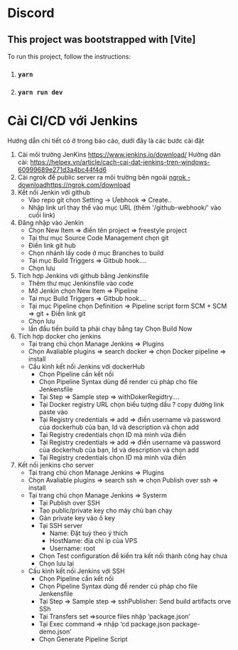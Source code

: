 # Discord
## This project was bootstrapped with [Vite]
To run this project, follow the instructions:

1. ### `yarn`
2. ### `yarn run dev`

# Cài CI/CD với Jenkins

Hướng dẫn chi tiết có ở trong báo cáo, dưới đây là các bước cài đặt 

1. Cài môi trường JenKins
   https://www.jenkins.io/download/
   Hường dân cài: https://helpex.vn/article/cach-cai-dat-jenkins-tren-windows-60999689e271d3a4bc44f4d6
3. Cài ngrok để public server ra môi trường bên ngoài
   [ngrok - download](https://ngrok.com/download)https://ngrok.com/download
4. Kết nối Jenkin với github
   -	Vào repo git chon Setting -> Ưebhook => Create..
   -	Nhập link url thay thế vào mục URL (thêm '/github-webhook/' vào cuối link)
5. Đăng nhập vào Jenkin
   - Chọn New Item => điền tên project => freestyle project
   - Tại thư mục Source Code Management chọn git
   -	Điền link git hub 
   -	Chọn nhánh lấy code ở mục Branches to build
   -	Tại mục Build Triggers => Gitbub hook….
   -	Chọn lưu
6. Tích hợp Jenkins với github bằng Jenkinsfile
   - Thêm thư mục Jenkinsfile vào code
   - Mở Jenkin chọn New Item =>  Pipeline 
   - Tại mục Build Triggers => Gitbub hook….
   - Tại mục Pipeline chọn Definition => Pipeline script form SCM
		  + SCM => git
		  + Điền link git
   - Chọn lưu
   - lần đầu tiền build ta phải chạy bẳng tay Chọn Build Now
7. Tích hợp docker cho jenkins
   - Tại trang chủ chọn Manage Jenkins => Plugins
   - Chọn Avaliable plugins => search docker => chọn Docker pipeline => install
   - Cấu kình kết nối Jenkins với dockerHub
      +	Chọn Pipeline cần kết nối
      +	Chọn Pipeline Syntax dùng để render cú pháp cho file Jenkensfile
      +	Tại Step => Sample step => withDokerRegidtry….
      +	Tại Docker registry URL chọn biểu tượng dấu ? copy đường link paste vào
      +	Tại Registry credentials => add => điền username và password của dockerhub của bạn, Id và description và chọn add
      + Tại Registry credentials chọn ID mà mình vừa điền
      + Tại Registry credentials => add => điền username và password của dockerhub của bạn, Id và description và chọn add
      +	Tại Registry credentials chọn ID mà mình vừa điền
8. Kết nối jenkins cho server
   - Tại trang chủ chọn Manage Jenkins => Plugins
   - Chọn Avaliable plugins => search ssh => chọn Publish over ssh  => install
   - Tại trang chủ chọn Manage Jenkins => Systerm
      +	Tại Publish over SSH 
      +	Tạo public/private key cho máy chủ bạn chạy
      +	Gán private key vào ô key
      +	Tại SSH server
      	 + Name: Đặt tuỳ theo ý thích
         + HostName: địa chỉ ip của VPS
         + Username: root
      +	Chọn Test configuration để kiển tra kết nối thành công hay chưa
      +	Chọn lưu lại
    - Cấu kình kết nối Jenkins với SSH
      +	Chọn Pipeline cần kết nối
      +	Chọn Pipeline Syntax dùng để render cú pháp cho file Jenkensfile
      +	Tại Step => Sample step => sshPublisher: Send build artifacts orve SSh
      +	Tại Transfers set =>source files nhập ’package.json’
      +	Tại Exec command => nhập ‘cd package.json package-demo.json’
      +	Chọn Generate Pipeline Script


  
